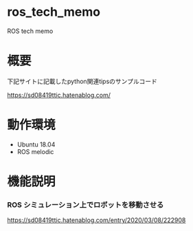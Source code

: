 # ros_tech_memo
ROS tech memo

# 概要

下記サイトに記載したpython関連tipsのサンプルコード

https://sd08419ttic.hatenablog.com/

# 動作環境

* Ubuntu 18.04 
* ROS melodic


# 機能説明

### ROS シミュレーション上でロボットを移動させる

https://sd08419ttic.hatenablog.com/entry/2020/03/08/222908

